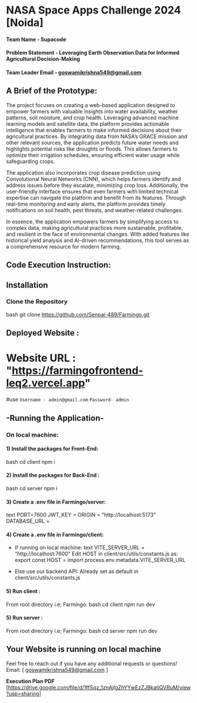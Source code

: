 # NASA Space Apps Challenge 2024 [Noida]

#### Team Name - Supacode
#### Problem Statement -  Leveraging Earth Observation Data for Informed Agricultural Decision-Making
#### Team Leader Email - goswamikrishna549@gmail.com

## A Brief of the Prototype:
 The project focuses on creating a web-based application designed to empower farmers with valuable insights into water availability, weather patterns, soil moisture, and crop health. Leveraging advanced machine learning models and satellite data, the platform provides actionable intelligence that enables farmers to make informed decisions about their agricultural practices. By integrating data from NASA’s GRACE mission and other relevant sources, the application predicts future water needs and highlights potential risks like droughts or floods. This allows farmers to optimize their irrigation schedules, ensuring efficient water usage while safeguarding crops.

The application also incorporates crop disease prediction using Convolutional Neural Networks (CNN), which helps farmers identify and address issues before they escalate, minimizing crop loss. Additionally, the user-friendly interface ensures that even farmers with limited technical expertise can navigate the platform and benefit from its features. Through real-time monitoring and early alerts, the platform provides timely notifications on soil health, pest threats, and weather-related challenges.

In essence, the application empowers farmers by simplifying access to complex data, making agricultural practices more sustainable, profitable, and resilient in the face of environmental changes. With added features like historical yield analysis and AI-driven recommendations, this tool serves as a comprehensive resource for modern farming.

## Code Execution Instruction:
  ## Installation

### Clone the Repository

bash
git clone https://github.com/Senpai-489/Farmingo.git


## Deployed Website :
# Website URL : "https://farmingofrontend-leq2.vercel.app"

#use 
`Username - admin@gmail.com`
`Password- admin`
## -Running the Application-

### On local machine:
#### 1) Install the packages for Front-End:

bash
cd client
npm i

#### 2) Install the packages for Back-End : 
bash
cd server
npm i

#### 3) Create a .env file in Farmingo/server: 
text
PORT=7600
JWT_KEY = <Add your key>
ORIGIN = "http://localhost:5173"
DATABASE_URL = <Add your Mongo_connection_string>

#### 4) Create a .env file in Farmingo/client: 
- If running on local machine:
text
VITE_SERVER_URL = "http://localhost:7600"
Edit HOST in client/src/utils/constants.js as:
export const HOST = import process.env.metadata.VITE_SERVER_URL

- Else use our backend API: Already set as default in client/src/utils/constants.js
    

#### 5) Run client :
From root directory i.e; Farmingo:
bash
cd client
npm run dev

#### 5) Run server :
From root directory i.e; Farmingo:
bash
cd server
npm run dev


## Your Website is running on local machine





Feel free to reach out if you have any additional requests or questions!
Email: [ goswamikrishna549@gmail.com ]
  
 **Execution Plan PDF** [https://drive.google.com/file/d/1ffSqz_1znAjlgZhYYwEzZJBkatiQVBuM/view?usp=sharing]
